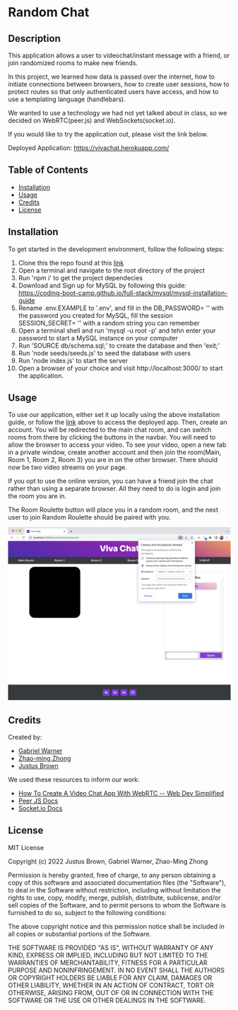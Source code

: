 # Random Chat

## Description

This application allows a user to videochat/instant message with a friend, or join randomized rooms to make new friends. 


In this project, we learned how data is passed over the internet, how to initiate connections between browsers, how to create user sessions, how to protect routes so that only authenticated users have access, and how to use a templating language (handlebars). 

We wanted to use a technology we had not yet talked about in class, so we decided on WebRTC(peer.js) and WebSockets(socket.io). 

If you would like to try the application out, please visit the link below. 

Deployed Application: https://vivachat.herokuapp.com/

## Table of Contents

- [Installation](#installation)
- [Usage](#usage)
- [Credits](#credits)
- [License](#license)

## Installation


To get started in the development environment, follow the following steps:
 1. Clone this the repo found at this [link](https://github.com/brownj47/random-video-chat)
 2. Open a terminal and navigate to the root directory of the project
 3. Run 'npm i' to get the project dependecies
 4. Download and Sign up for MySQL by following this guide: https://coding-boot-camp.github.io/full-stack/mysql/mysql-installation-guide
 5. Rename .env.EXAMPLE to '.env', and fill in the DB_PASSWORD= '' with the password you created for MySQL, fill the session SESSION_SECRET= '' with a random string you can remember
 6. Open a terminal shell and run 'mysql -u root -p' and tehn enter your password to start a MySQL instance on your computer
 7. Run 'SOURCE db/schema.sql;' to create the database and then 'exit;'
 8. Run 'node seeds/seeds.js' to seed the database with users
 9. Run 'node index.js' to start the server
 10. Open a browser of your choice and visit http://localhost:3000/ to start the application. 

## Usage

To use our application, either set it up locally using the above installation guide, or follow the [link](https://vivachat.herokuapp.com) above to access the deployed app. 
Then, create an account. You will be redirected to the main chat room, and can switch rooms from there by clicking the buttons in the navbar. 
You will need to allow the browser to access your video.
To see your video, open a new tab in a private window, create another account and then join the room(Main, Room 1, Room 2, Room 3) you are in on the other browser. There should now be two video streams on your page. 

If you opt to use the online version, you can have a friend join the chat rather than using a separate browser. All they need to do is login and join the room you are in. 

The Room Roulette button will place you in a random room, and the next user to join Random Roulette should be paired with you. 


![Alt text](./VivaChatScreenshot.png)
## Credits

Created by:
- [Gabriel Warner](https://github.com/GabrielWarner)
- [Zhao-ming Zhong](https://github.com/zmzhong1)
- [Justus Brown](https://github.com/brownj47)

We used these resources to inform our work:
- [How To Create A Video Chat App With WebRTC -- Web Dev Simplified](https://www.youtube.com/watch?v=DvlyzDZDEq4)
- [Peer JS Docs](https://peerjs.com/docs/)
- [Socket.io Docs](https://socket.io/docs/v4/how-it-works/)

## License

MIT License

Copyright (c) 2022 Justus Brown, Gabriel Warner, Zhao-Ming Zhong

Permission is hereby granted, free of charge, to any person obtaining a copy
of this software and associated documentation files (the "Software"), to deal
in the Software without restriction, including without limitation the rights
to use, copy, modify, merge, publish, distribute, sublicense, and/or sell
copies of the Software, and to permit persons to whom the Software is
furnished to do so, subject to the following conditions:

The above copyright notice and this permission notice shall be included in all
copies or substantial portions of the Software.

THE SOFTWARE IS PROVIDED "AS IS", WITHOUT WARRANTY OF ANY KIND, EXPRESS OR
IMPLIED, INCLUDING BUT NOT LIMITED TO THE WARRANTIES OF MERCHANTABILITY,
FITNESS FOR A PARTICULAR PURPOSE AND NONINFRINGEMENT. IN NO EVENT SHALL THE
AUTHORS OR COPYRIGHT HOLDERS BE LIABLE FOR ANY CLAIM, DAMAGES OR OTHER
LIABILITY, WHETHER IN AN ACTION OF CONTRACT, TORT OR OTHERWISE, ARISING FROM,
OUT OF OR IN CONNECTION WITH THE SOFTWARE OR THE USE OR OTHER DEALINGS IN THE
SOFTWARE.
